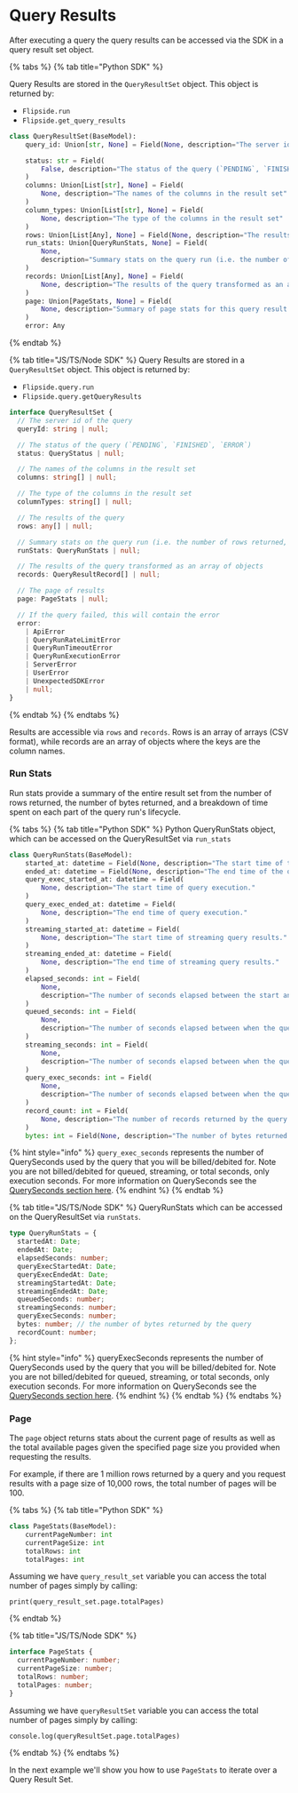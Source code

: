 # Query Results

After executing a query the query results can be accessed via the SDK in a query result set object.

{% tabs %}
{% tab title="Python SDK" %}


Query Results are stored in the `QueryResultSet` object. This object is returned by:

* `Flipside.run`
* `Flipside.get_query_results`

```python
class QueryResultSet(BaseModel):
    query_id: Union[str, None] = Field(None, description="The server id of the query")

    status: str = Field(
        False, description="The status of the query (`PENDING`, `FINISHED`, `ERROR`)"
    )
    columns: Union[List[str], None] = Field(
        None, description="The names of the columns in the result set"
    )
    column_types: Union[List[str], None] = Field(
        None, description="The type of the columns in the result set"
    )
    rows: Union[List[Any], None] = Field(None, description="The results of the query")
    run_stats: Union[QueryRunStats, None] = Field(
        None,
        description="Summary stats on the query run (i.e. the number of rows returned, the elapsed time, etc)",
    )
    records: Union[List[Any], None] = Field(
        None, description="The results of the query transformed as an array of objects"
    )
    page: Union[PageStats, None] = Field(
        None, description="Summary of page stats for this query result set"
    )
    error: Any
```
{% endtab %}

{% tab title="JS/TS/Node SDK" %}
Query Results are stored in a `QueryResultSet` object. This object is returned by:

* `Flipside.query.run`
* `Flipside.query.getQueryResults`

```typescript
interface QueryResultSet {
  // The server id of the query
  queryId: string | null;

  // The status of the query (`PENDING`, `FINISHED`, `ERROR`)
  status: QueryStatus | null;

  // The names of the columns in the result set
  columns: string[] | null;

  // The type of the columns in the result set
  columnTypes: string[] | null;

  // The results of the query
  rows: any[] | null;

  // Summary stats on the query run (i.e. the number of rows returned, the elapsed time, etc)
  runStats: QueryRunStats | null;

  // The results of the query transformed as an array of objects
  records: QueryResultRecord[] | null;

  // The page of results
  page: PageStats | null;

  // If the query failed, this will contain the error
  error:
    | ApiError
    | QueryRunRateLimitError
    | QueryRunTimeoutError
    | QueryRunExecutionError
    | ServerError
    | UserError
    | UnexpectedSDKError
    | null;
}
```
{% endtab %}
{% endtabs %}

Results are accessible via `rows` and `records`. Rows is an array of arrays (CSV format), while records are an array of objects where the keys are the column names.

### Run Stats

Run stats provide a summary of the entire result set from the number of rows returned, the number of bytes returned, and a breakdown of time spent on each part of the query run's lifecycle.

{% tabs %}
{% tab title="Python SDK" %}
Python QueryRunStats object, which can be accessed on the QueryResultSet via `run_stats`

```python
class QueryRunStats(BaseModel):
    started_at: datetime = Field(None, description="The start time of the query run.")
    ended_at: datetime = Field(None, description="The end time of the query run.")
    query_exec_started_at: datetime = Field(
        None, description="The start time of query execution."
    )
    query_exec_ended_at: datetime = Field(
        None, description="The end time of query execution."
    )
    streaming_started_at: datetime = Field(
        None, description="The start time of streaming query results."
    )
    streaming_ended_at: datetime = Field(
        None, description="The end time of streaming query results."
    )
    elapsed_seconds: int = Field(
        None,
        description="The number of seconds elapsed between the start and end times.",
    )
    queued_seconds: int = Field(
        None,
        description="The number of seconds elapsed between when the query was created and when execution on the data source began.",
    )
    streaming_seconds: int = Field(
        None,
        description="The number of seconds elapsed between when the query execution completed and results were fully streamed to Flipside's servers.",
    )
    query_exec_seconds: int = Field(
        None,
        description="The number of seconds elapsed between when the query execution started and when it completed on the data source.",
    )
    record_count: int = Field(
        None, description="The number of records returned by the query."
    )
    bytes: int = Field(None, description="The number of bytes returned by the query.")
```

{% hint style="info" %}
`query_exec_seconds` represents the number of QuerySeconds used by the query that you will be billed/debited for. Note you are not billed/debited for queued, streaming, or total seconds, only execution seconds. For more information on QuerySeconds see the [QuerySeconds section here](query-seconds.md).
{% endhint %}
{% endtab %}

{% tab title="JS/TS/Node SDK" %}
QueryRunStats which can be accessed on the QueryResultSet via `runStats`.

```typescript
type QueryRunStats = {
  startedAt: Date;
  endedAt: Date;
  elapsedSeconds: number;
  queryExecStartedAt: Date;
  queryExecEndedAt: Date;
  streamingStartedAt: Date;
  streamingEndedAt: Date;
  queuedSeconds: number;
  streamingSeconds: number;
  queryExecSeconds: number;
  bytes: number; // the number of bytes returned by the query
  recordCount: number;
};

```

{% hint style="info" %}
queryExecSeconds represents the number of QuerySeconds used by the query that you will be billed/debited for. Note you are not billed/debited for queued, streaming, or total seconds, only execution seconds. For more information on QuerySeconds see the [QuerySeconds section here](query-seconds.md).
{% endhint %}
{% endtab %}
{% endtabs %}

### Page

The `page` object returns stats about the current page of results as well as the total available pages given the specified page size you provided when requesting the results.&#x20;

For example, if there are 1 million rows returned by a query and you request results with a page size of 10,000 rows, the total number of pages will be 100.

{% tabs %}
{% tab title="Python SDK" %}
```python
class PageStats(BaseModel):
    currentPageNumber: int
    currentPageSize: int
    totalRows: int
    totalPages: int

```

Assuming we have `query_result_set` variable you can access the total number of pages simply by calling:

```
print(query_result_set.page.totalPages)
```
{% endtab %}

{% tab title="JS/TS/Node SDK" %}
```typescript
interface PageStats {
  currentPageNumber: number;
  currentPageSize: number;
  totalRows: number;
  totalPages: number;
}

```

Assuming we have `queryResultSet` variable you can access the total number of pages simply by calling:

```
console.log(queryResultSet.page.totalPages)
```
{% endtab %}
{% endtabs %}

In the next example we'll show you how to use `PageStats` to iterate over a Query Result Set.
